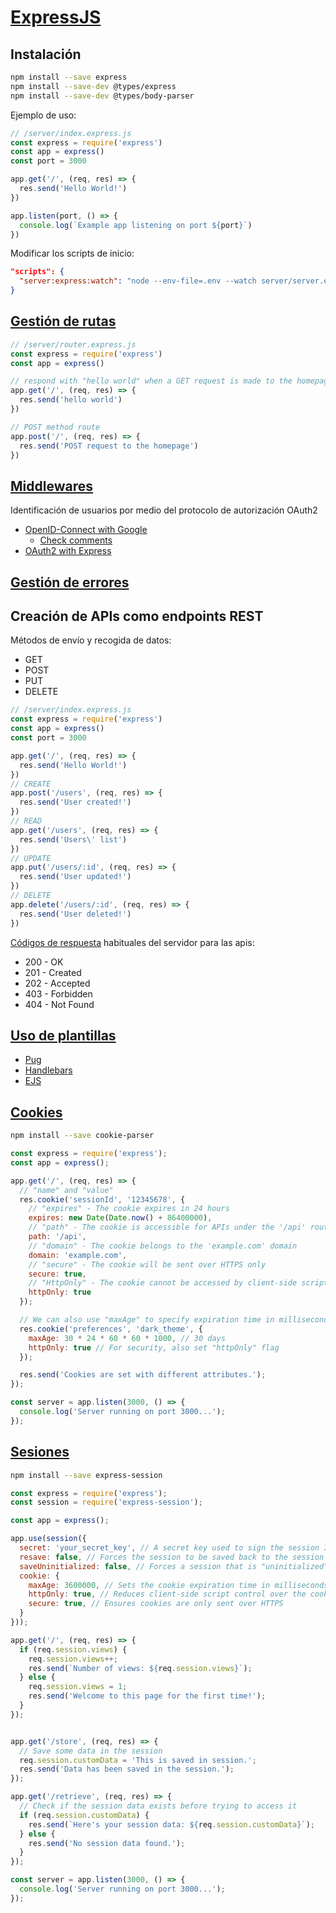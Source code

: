 # [ExpressJS](https://developer.mozilla.org/en-US/docs/Learn_web_development/Extensions/Server-side/Express_Nodejs)

## Instalación

```bash
npm install --save express
npm install --save-dev @types/express
npm install --save-dev @types/body-parser
```

Ejemplo de uso:

```js
// /server/index.express.js
const express = require('express')
const app = express()
const port = 3000

app.get('/', (req, res) => {
  res.send('Hello World!')
})

app.listen(port, () => {
  console.log(`Example app listening on port ${port}`)
})
```

Modificar los scripts de inicio:

```json
"scripts": {
  "server:express:watch": "node --env-file=.env --watch server/server.express.js"
}
```

## [Gestión de rutas](https://expressjs.com/en/guide/routing.html)

```js
// /server/router.express.js
const express = require('express')
const app = express()

// respond with "hello world" when a GET request is made to the homepage
app.get('/', (req, res) => {
  res.send('hello world')
})

// POST method route
app.post('/', (req, res) => {
  res.send('POST request to the homepage')
})
```

## [Middlewares](https://expressjs.com/en/guide/writing-middleware.html)

Identificación de usuarios por medio del protocolo de autorización OAuth2

* [OpenID-Connect with Google](https://permify.co/post/oauth-20-implementation-nodejs-expressjs/)
  * [Check comments](https://www.reddit.com/r/node/comments/1aervdx/oauth_20_implementation_in_nodejs_express/)
* [OAuth2 with Express](https://merlino.agency/blog/step-by-step-how-to-implement-oauth2-server-in-expressjs)

## [Gestión de errores](https://expressjs.com/en/guide/error-handling.html)

## Creación de APIs como endpoints REST

Métodos de envío y recogida de datos:

* GET
* POST
* PUT
* DELETE

```js
// /server/index.express.js
const express = require('express')
const app = express()
const port = 3000

app.get('/', (req, res) => {
  res.send('Hello World!')
})
// CREATE
app.post('/users', (req, res) => {
  res.send('User created!')
})
// READ
app.get('/users', (req, res) => {
  res.send('Users\' list')
})
// UPDATE
app.put('/users/:id', (req, res) => {
  res.send('User updated!')
})
// DELETE
app.delete('/users/:id', (req, res) => {
  res.send('User deleted!')
})
```

[Códigos de respuesta](https://es.wikipedia.org/wiki/Anexo:C%C3%B3digos_de_estado_HTTP) habituales del servidor para las apis:

* 200 - OK
* 201 - Created
* 202 - Accepted
* 403 - Forbidden
* 404 - Not Found

## [Uso de plantillas](https://expressjs.com/en/guide/using-template-engines.html)

* [Pug](https://www.npmjs.com/package/pug)
* [Handlebars](https://www.npmjs.com/package/handlebars)
* [EJS](https://www.npmjs.com/package/ejs)

## [Cookies](https://expressjs.com/resources/middleware/cookie-parser.html)

```bash
npm install --save cookie-parser
```

```js
const express = require('express');
const app = express();

app.get('/', (req, res) => {
  // "name" and "value"
  res.cookie('sessionId', '12345678', {
    // "expires" - The cookie expires in 24 hours
    expires: new Date(Date.now() + 86400000),
    // "path" - The cookie is accessible for APIs under the '/api' route
    path: '/api',
    // "domain" - The cookie belongs to the 'example.com' domain
    domain: 'example.com',
    // "secure" - The cookie will be sent over HTTPS only
    secure: true,
    // "HttpOnly" - The cookie cannot be accessed by client-side scripts
    httpOnly: true
  });

  // We can also use "maxAge" to specify expiration time in milliseconds
  res.cookie('preferences', 'dark_theme', {
    maxAge: 30 * 24 * 60 * 60 * 1000, // 30 days
    httpOnly: true // For security, also set "httpOnly" flag
  });

  res.send('Cookies are set with different attributes.');
});

const server = app.listen(3000, () => {
  console.log('Server running on port 3000...');
});
```

## [Sesiones](https://expressjs.com/en/resources/middleware/session.html)

```bash
npm install --save express-session
```

```js
const express = require('express');
const session = require('express-session');

const app = express();

app.use(session({
  secret: 'your_secret_key', // A secret key used to sign the session ID cookie
  resave: false, // Forces the session to be saved back to the session store
  saveUninitialized: false, // Forces a session that is "uninitialized" to be saved to the store
  cookie: {
    maxAge: 3600000, // Sets the cookie expiration time in milliseconds (1 hour here)
    httpOnly: true, // Reduces client-side script control over the cookie
    secure: true, // Ensures cookies are only sent over HTTPS
  }
}));

app.get('/', (req, res) => {
  if (req.session.views) {
    req.session.views++;
    res.send(`Number of views: ${req.session.views}`);
  } else {
    req.session.views = 1;
    res.send('Welcome to this page for the first time!');
  }
});


app.get('/store', (req, res) => {
  // Save some data in the session
  req.session.customData = 'This is saved in session.';
  res.send('Data has been saved in the session.');
});

app.get('/retrieve', (req, res) => {
  // Check if the session data exists before trying to access it
  if (req.session.customData) {
    res.send(`Here's your session data: ${req.session.customData}`);
  } else {
    res.send('No session data found.');
  }
});

const server = app.listen(3000, () => {
  console.log('Server running on port 3000...');
});
```
